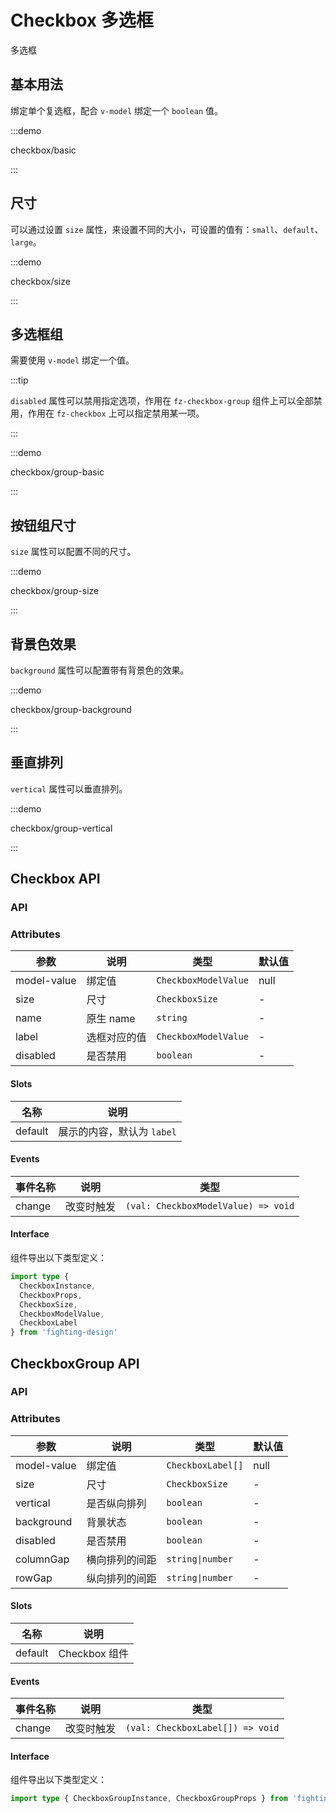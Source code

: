 # Checkbox 多选框

多选框

## 基本用法

绑定单个复选框，配合 `v-model` 绑定一个 `boolean` 值。

:::demo

checkbox/basic

:::

## 尺寸

可以通过设置 `size` 属性，来设置不同的大小，可设置的值有：`small`、`default`、`large`。

:::demo

checkbox/size

:::

## 多选框组

需要使用 `v-model` 绑定一个值。

:::tip

`disabled` 属性可以禁用指定选项，作用在 `fz-checkbox-group` 组件上可以全部禁用，作用在 `fz-checkbox` 上可以指定禁用某一项。

:::

:::demo

checkbox/group-basic

:::

## 按钮组尺寸

`size` 属性可以配置不同的尺寸。

:::demo

checkbox/group-size

:::

## 背景色效果

`background` 属性可以配置带有背景色的效果。

:::demo

checkbox/group-background

:::

## 垂直排列

`vertical` 属性可以垂直排列。

:::demo

checkbox/group-vertical

:::

## Checkbox API

### API

### Attributes

| 参数        | 说明         | 类型                 | 默认值 |
| ----------- | ------------ | -------------------- | ------ |
| model-value | 绑定值       | `CheckboxModelValue` | null   |
| size        | 尺寸         | `CheckboxSize`       | -      |
| name        | 原生 name    | `string`             | -      |
| label       | 选框对应的值 | `CheckboxModelValue` | -      |
| disabled    | 是否禁用     | `boolean`            | -      |

#### Slots

| 名称    | 说明                       |
| ------- | -------------------------- |
| default | 展示的内容，默认为 `label` |

#### Events

| 事件名称 | 说明       | 类型                                |
| -------- | ---------- | ----------------------------------- |
| change   | 改变时触发 | `(val: CheckboxModelValue) => void` |

#### Interface

组件导出以下类型定义：

```ts
import type {
  CheckboxInstance,
  CheckboxProps,
  CheckboxSize,
  CheckboxModelValue,
  CheckboxLabel
} from 'fighting-design'
```

## CheckboxGroup API

### API

### Attributes

| 参数        | 说明           | 类型              | 默认值 |
| ----------- | -------------- | ----------------- | ------ |
| model-value | 绑定值         | `CheckboxLabel[]` | null   |
| size        | 尺寸           | `CheckboxSize`    | -      |
| vertical    | 是否纵向排列   | `boolean`         | -      |
| background  | 背景状态       | `boolean`         | -      |
| disabled    | 是否禁用       | `boolean`         | -      |
| columnGap   | 横向排列的间距 | `string\|number`  | -      |
| rowGap      | 纵向排列的间距 | `string\|number`  | -      |

#### Slots

| 名称    | 说明          |
| ------- | ------------- |
| default | Checkbox 组件 |

#### Events

| 事件名称 | 说明       | 类型                                |
| -------- | ---------- | ----------------------------------- |
| change   | 改变时触发 | `(val: CheckboxLabel[]) => void` |

#### Interface

组件导出以下类型定义：

```ts
import type { CheckboxGroupInstance, CheckboxGroupProps } from 'fighting-design'
```
